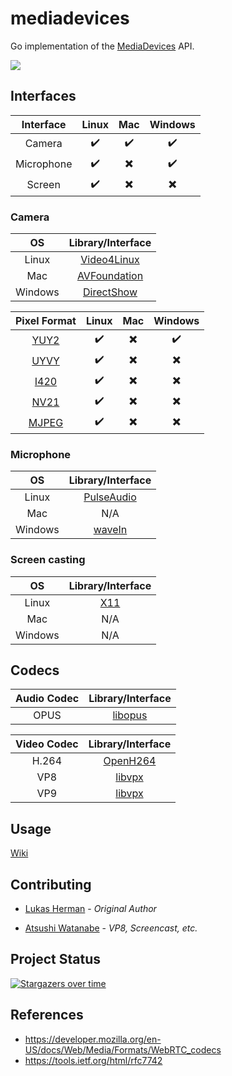# mediadevices

Go implementation of the [MediaDevices](https://developer.mozilla.org/en-US/docs/Web/API/MediaDevices) API.

![](img/demo.gif)

## Interfaces

| Interface  | Linux | Mac | Windows |
| :--------: | :---: | :-: | :-----: |
|   Camera   |  ✔️   | ✔️  |   ✔️    |
| Microphone |  ✔️   | ✖️  |   ✔️    |
|   Screen   |  ✔️   | ✖️  |   ✖️    |

### Camera

|   OS    |                           Library/Interface                             |
| :-----: | :---------------------------------------------------------------------: |
|  Linux  |        [Video4Linux](https://en.wikipedia.org/wiki/Video4Linux)         |
|   Mac   |       [AVFoundation](https://developer.apple.com/av-foundation/)        |
| Windows | [DirectShow](https://docs.microsoft.com/en-us/windows/win32/directshow) |

|                     Pixel Format                      | Linux | Mac | Windows |
| :---------------------------------------------------: | :---: | :-: | :-----: |
| [YUY2](https://www.fourcc.org/pixel-format/yuv-yuy2/) |  ✔️   | ✖️  |   ✔️    |
| [UYVY](https://www.fourcc.org/pixel-format/yuv-uyvy/) |  ✔️   | ✖️  |   ✖️    |
| [I420](https://www.fourcc.org/pixel-format/yuv-i420/) |  ✔️   | ✖️  |   ✖️    |
| [NV21](https://www.fourcc.org/pixel-format/yuv-nv21/) |  ✔️   | ✖️  |   ✖️    |
|         [MJPEG](https://www.fourcc.org/mjpg/)         |  ✔️   | ✖️  |   ✖️    |

### Microphone

|   OS    |                            Library/Interface                            |
| :-----: | :---------------------------------------------------------------------: |
|  Linux  |         [PulseAudio](https://en.wikipedia.org/wiki/PulseAudio)          |
|   Mac   |                                   N/A                                   |
| Windows |  [waveIn](https://docs.microsoft.com/en-us/windows/win32/api/mmeapi/)   |

### Screen casting

|   OS    |                            Library/Interface                            |
| :-----: | :---------------------------------------------------------------------: |
|  Linux  |          [X11](https://en.wikipedia.org/wiki/X_Window_System)           |
|   Mac   |                                   N/A                                   |
| Windows |                                   N/A                                   |

## Codecs

| Audio Codec |                    Library/Interface                     |
| :---------: | :------------------------------------------------------: |
|    OPUS     | [libopus](http://opus-codec.org/)                        |

| Video Codec |                    Library/Interface                     |
| :---------: | :------------------------------------------------------: |
|    H.264    | [OpenH264](https://www.openh264.org/)                    |
|     VP8     | [libvpx](https://www.webmproject.org/code/)              |
|     VP9     | [libvpx](https://www.webmproject.org/code/)              |

## Usage

[Wiki](https://github.com/pion/mediadevices/wiki)

## Contributing

- [Lukas Herman](https://github.com/lherman-cs) - _Original Author_
* [Atsushi Watanabe](https://github.com/at-wat) - _VP8, Screencast, etc._

## Project Status

[![Stargazers over time](https://starchart.cc/pion/mediadevices.svg)](https://starchart.cc/pion/mediadevices)

## References

- https://developer.mozilla.org/en-US/docs/Web/Media/Formats/WebRTC_codecs
- https://tools.ietf.org/html/rfc7742
